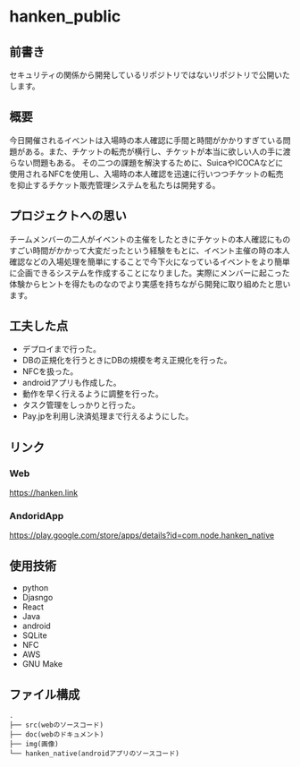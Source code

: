# hanken_public

## 前書き

セキュリティの関係から開発しているリポジトリではないリポジトリで公開いたします。

## 概要

今日開催されるイベントは入場時の本人確認に手間と時間がかかりすぎている問題がある。また、チケットの転売が横行し、チケットが本当に欲しい人の手に渡らない問題もある。
その二つの課題を解決するために、SuicaやICOCAなどに使用されるNFCを使用し、入場時の本人確認を迅速に行いつつチケットの転売を抑止するチケット販売管理システムを私たちは開発する。


## プロジェクトへの思い

チームメンバーの二人がイベントの主催をしたときにチケットの本人確認にものすごい時間がかかって大変だったという経験をもとに、イベント主催の時の本人確認などの入場処理を簡単にすることで今下火になっているイベントをより簡単に企画できるシステムを作成することになりました。実際にメンバーに起こった体験からヒントを得たものなのでより実感を持ちながら開発に取り組めたと思います。

## 工夫した点

* デプロイまで行った。
* DBの正規化を行うときにDBの規模を考え正規化を行った。
* NFCを扱った。
* androidアプリも作成した。
* 動作を早く行えるように調整を行った。
* タスク管理をしっかりと行った。
* Pay.jpを利用し決済処理まで行えるようにした。


## リンク

### Web

https://hanken.link

### AndoridApp

https://play.google.com/store/apps/details?id=com.node.hanken_native


## 使用技術

* python
* Djasngo
* React
* Java
* android
* SQLite
* NFC
* AWS
* GNU Make


## ファイル構成

```
.
├── src(webのソースコード)
├── doc(webのドキュメント)
├── img(画像)
└── hanken_native(androidアプリのソースコード)

```
